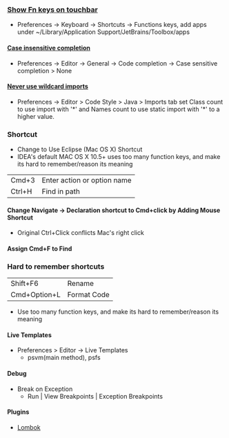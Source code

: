 ### [Show Fn keys on touchbar](https://stackoverflow.com/questions/43199785/jetbrains-products-not-showing-fn-keys-on-touchbar)
- Preferences -> Keyboard -> Shortcuts -> Functions keys, add apps under ~/Library/Application Support/JetBrains/Toolbox/apps

#### [Case insensitive completion](https://stackoverflow.com/questions/14127381/intellij-idea-12-code-completion-without-capitalisation)
- Preferences -> Editor -> General -> Code completion -> Case sensitive completion > None

#### [Never use wildcard imports](https://stackoverflow.com/questions/3348816/intellij-never-use-wildcard-imports)
- Preferences -> Editor > Code Style > Java > Imports tab set Class count to use import with '\*' and Names count to use static import with '\*' to a higher value.

### Shortcut
- Change to Use Eclipse (Mac OS X) Shortcut
- IDEA's default MAC OS X 10.5+ uses too many function keys, and make its hard to remember/reason its meaning

|     |     |
| --- | --- |
Cmd+3|Enter action or option name
Ctrl+H|Find in path
<!--  old
Option+Return|Show intention action(Quick fix in eclipse)|
Cmd+F12|File structure(Ctrl+O in eclipse)
Cmd+O|Find by class(Ctrl+Shift+T in eclipse)
Cmd+Shift+O|Find File(Ctrl+Shift+R in eclipse)   -->

#### Change Navigate -> Declaration shortcut to Cmd+click by Adding Mouse Shortcut
- Original Ctrl+Click conflicts Mac's right click

#### Assign Cmd+F to Find

### Hard to remember shortcuts
|     |     |
| --- | --- |
Shift+F6|Rename
Cmd+Option+L|Format Code

- Use too many function keys, and make its hard to remember/reason its meaning

#### Live Templates
- Preferences > Editor -> Live Templates
  - psvm(main method), psfs

#### Debug
- Break on Exception
  - Run | View Breakpoints | Exception Breakpoints


#### Plugins
- [Lombok](https://projectlombok.org/setup/intellij)